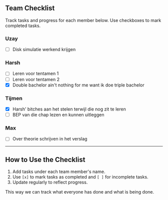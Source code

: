 

## Team Checklist

Track tasks and progress for each member below. Use checkboxes to mark completed tasks.

### **Uzay**

- [ ] Disk simulatie werkend krijgen

### **Harsh**

- [ ] Leren voor tentamen 1
- [ ] Leren voor tentamen 2
- [x] Double bachelor ain't nothing for me want ik doe triple bachelor

### **Tijmen**

- [x] Harsh' bitches aan het stelen terwijl die nog zit te leren
- [ ] BEP van die chap lezen en kunnen uitleggen

### **Max**

- [ ] Over theorie schrijven in het verslag

---

## How to Use the Checklist

1. Add tasks under each team member's name.
2. Use `[x]` to mark tasks as completed and `[ ]` for incomplete tasks.
3. Update regularly to reflect progress.

This way we can track what everyone has done and what is being done.